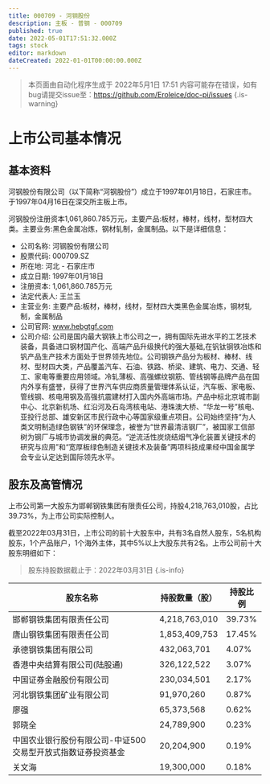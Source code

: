```yaml
---
title: 000709 - 河钢股份
description: 主板 - 普钢 - 000709
published: true
date: 2022-05-01T17:51:32.000Z
tags: stock
editor: markdown
dateCreated: 2022-01-01T00:00:00.000Z
---
```


> 本页面由自动化程序生成于 2022年5月1日 17:51
> 内容可能存在错误，如有bug请提交issue至：https://github.com/Eroleice/doc-pi/issues
{.is-warning}

# 上市公司基本情况

## 基本资料

河钢股份有限公司（以下简称“河钢股份”）成立于1997年01月18日，石家庄市。于1997年04月16日在深交所主板上市。

河钢股份注册资本1,061,860.785万元，主要产品:板材，棒材，线材，型材四大类。主要业务:黑色金属冶炼，钢材轧制，金属制品。以下是详细信息：

- 公司名称: 河钢股份有限公司
- 股票代码: 000709.SZ
- 所在地: 河北 - 石家庄市
- 成立日期: 1997年01月18日
- 注册资本: 1,061,860.785万元
- 法定代表人: 王兰玉
- 主营业务: 主要产品:板材，棒材，线材，型材四大类黑色金属冶炼，钢材轧制，金属制品
- 公司官网: www.hebgtgf.com
- 公司介绍: 公司是国内最大钢铁上市公司之一，拥有国际先进水平的工艺技术装备，具备进口钢材国产化、高端产品升级换代的强大基础,在钒钛钢铁冶炼和钒产品生产技术方面处于世界领先地位。公司钢铁产品分为板材、棒材、线材、型材四大类，产品覆盖汽车、石油、铁路、桥梁、建筑、电力、交通、轻工、家电等重要应用领域。冷轧薄板、高强螺纹钢筋、管线钢等品牌产品在国内外享有盛誉，获得了世界汽车供应商质量管理体系认证，汽车板、家电板、管线钢、核电用钢及高强抗震建材打入国内外高端市场。产品中标北京城市副中心、北京新机场、红沿河及石岛湾核电站、港珠澳大桥、“华龙一号”核电、亚投行总部、雄安新区市民行政中心等国家级重点项目。公司始终坚持“为人类文明制造绿色钢铁”的环保理念，被誉为“世界最清洁钢厂”，被国家工信部树为钢厂与城市协调发展的典范。“逆流活性炭烧结烟气净化装置关键技术的研究与应用”和“宽厚板绿色制造关键技术及装备”两项科技成果经中国金属学会专业认定达到国际领先水平。


## 股东及高管情况

上市公司第一大股东为邯郸钢铁集团有限责任公司，持股4,218,763,010股，占比39.73%，为上市公司实际控制人。

截至2022年03月31日，上市公司的前十大股东中，共有3名自然人股东，5名机构股东，1个产品账户，1个海外主体，其中5%以上大股东共有2名。上市公司前十大股东明细如下：

> 股东持股数据截止于：2022年03月31日
{.is-info}

| 股东名称 | 持股数量（股） | 持股比例 |
| --- | --- | --- |
| 邯郸钢铁集团有限责任公司 | 4,218,763,010 | 39.73% |
| 唐山钢铁集团有限责任公司 | 1,853,409,753 | 17.45% |
| 承德钢铁集团有限公司 | 432,063,701 | 4.07% |
| 香港中央结算有限公司(陆股通) | 326,122,522 | 3.07% |
| 中国证券金融股份有限公司 | 230,034,501 | 2.17% |
| 河北钢铁集团矿业有限公司 | 91,970,260 | 0.87% |
| 廖强 | 65,373,568 | 0.62% |
| 郭晓全 | 24,789,900 | 0.23% |
| 中国农业银行股份有限公司-中证500交易型开放式指数证券投资基金 | 20,204,900 | 0.19% |
| 关文海 | 19,300,000 | 0.18% |




